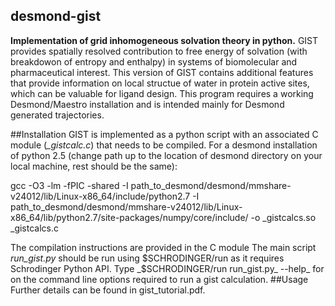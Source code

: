 ## desmond-gist
**Implementation of grid inhomogeneous solvation theory in python.**
GIST provides spatially resolved contribution to free energy of solvation (with breakdowon of entropy and enthalpy) in systems of biomolecular and pharmaceutical interest. This version of GIST contains additional features that provide information on local structue of water in protein active sites, which can be valuable for ligand design. This program requires a working Desmond/Maestro installation and is intended mainly for Desmond generated trajectories. 

##Installation
GIST is implemented as a python script with an associated C module (_\_gistcalc.c_) that needs to be compiled. For a desmond installation of python 2.5 (change path up to the location of desmond directory on your local machine, rest should be the same):
  
gcc -O3 -lm -fPIC -shared -I path_to_desmond/desmond/mmshare-v24012/lib/Linux-x86_64/include/python2.7 -I path_to_desmond/desmond/mmshare-v24012/lib/Linux-x86_64/lib/python2.7/site-packages/numpy/core/include/ -o _gistcalcs.so _gistcalcs.c

The compilation instructions are provided in the C module 
The main script _run\_gist.py_ should be run using $SCHRODINGER/run as it requires Schrodinger Python API. Type _$SCHRODINGER/run run\_gist.py_ --help_ for on the command line options required to run a gist calculation.
##Usage
Further details can be found in gist_tutorial.pdf. 
